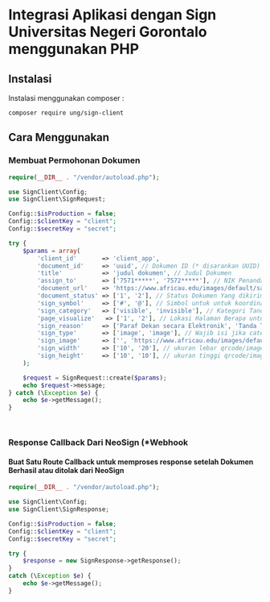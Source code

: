 # Integrasi Aplikasi dengan Sign Universitas Negeri Gorontalo menggunakan PHP

## Instalasi

Instalasi menggunakan composer :

```
composer require ung/sign-client
```

## Cara Menggunakan

### Membuat Permohonan Dokumen

```php
require(__DIR__ . "/vendor/autoload.php");

use SignClient\Config;
use SignClient\SignRequest;

Config::$isProduction = false;
Config::$clientKey = "client";
Config::$secretKey = "secret";

try {
    $params = array(
        'client_id'       => 'client_app',
        'document_id'     => 'uuid', // Dokumen ID (* disarankan UUID)
        'title'           => 'judul dokumen', // Judul Dokumen
        'assign_to'       => ['7571*****', '7572*****'], // NIK Penandatangan (* Dalam Array, Isikan Siapa saja yang akan TTE
        'document_url'    => 'https://www.africau.edu/images/default/sample.pdf', // URL File Dokumen (* Wajib Https)
        'document_status' => ['1', '2'], // Status Dokumen Yang dikirim (* Jumlah Statusnya dalam array
        'sign_symbol'     => ['#', '@'], // Simbol untuk untuk koordinat lokasi tanda tangan (ex. *,@,#,|,^,$)
        'sign_category'   => ['visible', 'invisible'], // Kategori Tanda tangan (* Visible atau Invisible)
        'page_visualize'   => ['1', '2'], // Lokasi Halaman Berapa untuk visualisasi TTE (* Jika Visible
        'sign_reason'     => ['Paraf Dekan secara Elektronik', 'Tanda Tangan secara Elektronik'], // Alasan Penandatanganan
        'sign_type'       => ['image', 'image'], // Wajib isi jika category "visible"
        'sign_image'      => ['', 'https://www.africau.edu/images/default/sample.png'], // url image TTE jika type image
        'sign_width'      => ['10', '20'], // ukuran lebar qrcode/image dalam pixel
        'sign_height'     => ['10', '10'], // ukuran tinggi qrcode/image dalam pixel
    );

    $request = SignRequest::create($params);
    echo $request->message;
} catch (\Exception $e) {
    echo $e->getMessage();
}




```

### Response Callback Dari NeoSign (\*Webhook

#### Buat Satu Route Callback untuk memproses response setelah Dokumen Berhasil atau ditolak dari NeoSign

```php
require(__DIR__ . "/vendor/autoload.php");

use SignClient\Config;
use SignClient\SignResponse;

Config::$isProduction = false;
Config::$clientKey = "client";
Config::$secretKey = "secret";

try {
    $response = new SignResponse->getResponse();
}
catch (\Exception $e) {
    echo $e->getMessage();
}
```
